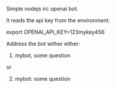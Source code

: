 Simple nodejs irc openai bot.

It reads the api key from the environment:

export OPENAI_API_KEY=123mykey456

Address the bot wither either:

1) mybot, some question

or 

2) mybot: some question